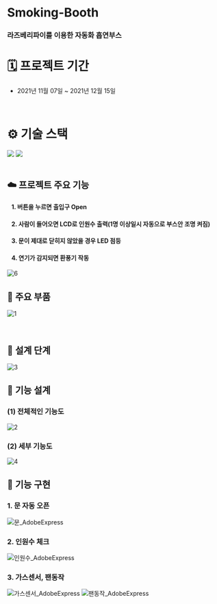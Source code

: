 # Smoking-Booth

### 라즈베리파이를 이용한 자동화 흡연부스

# 🗓 프로젝트 기간
- 2021년 11월 07일 ~ 2021년 12월 15일
<br />

# ⚙️ 기술 스택
<div>
  <img src="https://img.shields.io/badge/c-00599C?style=for-the-badge&logo=c%2B%2B&logoColor=white">
  <img src="https://img.shields.io/badge/Raspberry Pi-A22846?style=for-the-badge&logo=Raspberry Pi&logoColor=black">
</div>

<br />

## ☁️ 프로젝트 주요 기능 
#### &nbsp;&nbsp; 1. 버튼을 누르면 출입구 Open 
#### &nbsp;&nbsp; 2. 사람이 들어오면 LCD로 인원수 출력(1명 이상일시 자동으로 부스안 조명 켜짐)
#### &nbsp;&nbsp; 3. 문이 제대로 닫히지 않았을 경우 LED 점등
#### &nbsp;&nbsp; 4. 연기가 감지되면 환풍기 작동
![6](https://user-images.githubusercontent.com/82360230/189921267-8eb793ca-fcd2-42a2-b223-1dd5c28b06e0.jpg)

## 🔧 주요 부품
![1](https://user-images.githubusercontent.com/82360230/189916413-2fb921e4-3158-46c7-b1d6-053dc425471e.png)

<br />

## 📐 설계 단계
![3](https://user-images.githubusercontent.com/82360230/189916431-c1c9476f-36b4-4273-9b32-851bdad2b104.png)

## 📗 기능 설계
### (1) 전체적인 기능도
![2](https://user-images.githubusercontent.com/82360230/189916425-f3b6029d-6363-4427-a227-3be1a28cc2b6.png)

### (2) 세부 기능도
![4](https://user-images.githubusercontent.com/82360230/189916439-387d7de9-53bf-4aed-876a-a4db3be48c26.png)

## 📘 기능 구현
### 1. 문 자동 오픈
![문_AdobeExpress](https://user-images.githubusercontent.com/82360230/189928460-ce607146-5050-4f5b-96bd-78282a5a7f78.gif)
<br>


### 2. 인원수 체크
![인원수_AdobeExpress](https://user-images.githubusercontent.com/82360230/189928452-b50f8ce2-1fe8-44dc-84d2-04253c9bfdd1.gif)
<br>

    
### 3. 가스센서, 팬동작
![가스센서_AdobeExpress](https://user-images.githubusercontent.com/82360230/189928465-8d4c43c6-e3ed-454c-a999-d5553f348777.gif)
![팬동작_AdobeExpress](https://user-images.githubusercontent.com/82360230/189928403-ba34d05e-3cf3-4ccc-a83c-36798dd4dd5d.gif)
<br> 
 
